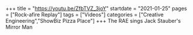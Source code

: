 +++
title = "https://youtu.be/ZfbTVZ_3joY"
startdate = "2021-01-25"
pages = ["Rock-afire Replay"]
tags = ["Videos"]
categories = ["Creative Engineering","ShowBiz Pizza Place"]
+++
The RAE sings Jack Stauber's Mirror Man
